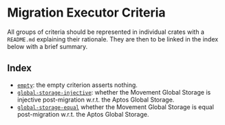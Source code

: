 # Migration Executor Criteria
All groups of criteria should be represented in individual crates with a `README.md` explaining their rationale. They are then to be linked in the index below with a brief summary. 

## Index

- [`empty`](./empty/README.md): the empty criterion asserts nothing. 
- [`global-storage-injective`](./global-storage-injective/README.md): whether the Movement Global Storage is injective post-migration w.r.t. the Aptos Global Storage.
- [`global-storage-equal`](./global-storage-equal/README.md) whether the Movement Global Storage is equal post-migration w.r.t. the Aptos Global Storage.